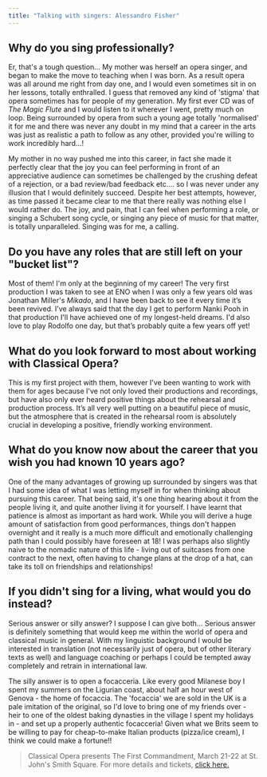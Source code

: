 ```yaml
---
title: "Talking with singers: Alessandro Fisher"
---
```


## Why do you sing professionally?

Er, that's a tough question… My mother was herself an opera singer, and began to make the move to teaching when I was born. As a result opera was all around me right from day one, and I would even sometimes sit in on her lessons, totally enthralled. I guess that removed any kind of 'stigma' that opera sometimes has for people of my generation. My first ever CD was of *The Magic Flute* and I would listen to it wherever I went, pretty much on loop. Being surrounded by opera from such a young age totally 'normalised' it for me and there was never any doubt in my mind that a career in the arts was just as realistic a path to follow as any other, provided you're willing to work incredibly hard…! 

My mother in no way pushed me into this career, in fact she made it perfectly clear that the joy you can feel performing in front of an appreciative audience can sometimes be challenged by the crushing defeat of a rejection, or a bad review/bad feedback etc.… so I was never under any illusion that I would definitely succeed. Despite her best attempts, however, as time passed it became clear to me that there really was nothing else I would rather do. The joy, and pain, that I can feel when performing a role, or singing a Schubert song cycle, or singing any piece of music for that matter, is totally unparalleled. Singing was for me, a calling.

## Do you have any roles that are still left on your "bucket list"?

Most of them! I'm only at the beginning of my career! The very first production I was taken to see at ENO when I was only a few years old was Jonathan Miller's *Mikado*, and I have been back to see it every time it’s been revived. I’ve always said that the day I get to perform Nanki Pooh in that production I'll have achieved one of my longest-held dreams. I'd also love to play Rodolfo one day, but that’s probably quite a few years off yet!

## What do you look forward to most about working with Classical Opera?

This is my first project with them, however I've been wanting to work with them for ages because I've not only loved their productions and recordings, but have also only ever heard positive things about the rehearsal and production process. It’s all very well putting on a beautiful piece of music, but the atmosphere that is created in the rehearsal room is absolutely crucial in developing a positive, friendly working environment.

## What do you know now about the career that you wish you had known 10 years ago?

One of the many advantages of growing up surrounded by singers was that I had some idea of what I was letting myself in for when thinking about pursuing this career. That being said, it's one thing hearing about it from the people living it, and quite another living it for yourself. I have learnt that patience is almost as important as hard work. While you will derive a huge amount of satisfaction from good performances, things don't happen overnight and it really is a much more difficult and emotionally challenging path than I could possibly have foreseen at 18! I was perhaps also slightly naive to the nomadic nature of this life - living out of suitcases from one contract to the next, often having to change plans at the drop of a hat, can take its toll on friendships and relationships!

## If you didn't sing for a living, what would you do instead?

Serious answer or silly answer? I suppose I can give both… Serious answer is definitely something that would keep me within the world of opera and classical music in general. With my linguistic background I would be interested in translation (not necessarily just of opera, but of other literary texts as well) and language coaching or perhaps I could be tempted away completely and retrain in international law. 

The silly answer is to open a focacceria. Like every good Milanese boy I spent my summers on the Ligurian coast, about half an hour west of Genova - the home of focaccia. The 'focaccia' we are sold in the UK is a pale imitation of the original, so I'd love to bring one of my friends over - heir to one of the oldest baking dynasties in the village I spent my holidays in - and set up a properly authentic focacceria! Given what we Brits seem to be willing to pay for cheap-to-make Italian products (pizza/ice cream), I think we could make a fortune!!

>Classical Opera presents The First Commandment, March 21-22 at St. John's Smith Square. For more details and tickets, [click here.](http://www.classicalopera.co.uk/performances/mozart-first-commandment/)
